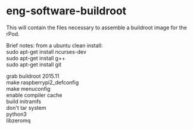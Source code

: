 # eng-software-buildroot

This will contain the files necessary to assemble a buildroot image for the rPod.

Brief notes:
from a ubuntu clean install: <br>
sudo apt-get install ncurses-dev <br>
sudo apt-get install g++ <br>
sudo apt-get install git <br>

grab buildroot 2015.11 <br>
make raspberrypi2_defconfig <br>
make menuconfig <br>
enable compiler cache <br>
build initramfs <br>
don't tar system <br>
python3 <br>
libzeromq <br>
